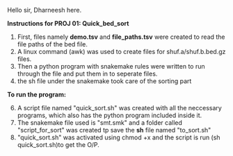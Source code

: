 Hello sir, Dharneesh here.

**Instructions for PROJ 01: Quick_bed_sort**

1. First, files namely **demo.tsv** and **file_paths.tsv** were created to read the file paths of the bed file.
2. A linux command (awk) was used to create files for shuf.a/shuf.b.bed.gz files.
3. Then a python program with snakemake rules were written to run through the file and put them in to seperate files.
4. the sh file under the snakemake took care of the sorting part

**To run the program:**
   
6. A script file named "quick_sort.sh" was created with all the neccessary programs, which also has the python program included inside it.
7. The snakemake file  used is "smt.smk" and a folder called "script_for_sort" was created tp save the **sh** file named "to_sort.sh"
9. "quick_sort.sh" was activated using chmod +x and the script is run (sh quick_sort.sh)to get the O/P.
